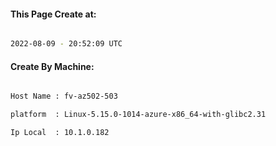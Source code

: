 
   
#### This Page Create at:

```bash

2022-08-09 - 20:52:09 UTC

```

#### Create By Machine:

```bash

Host Name : fv-az502-503

platform  : Linux-5.15.0-1014-azure-x86_64-with-glibc2.31

Ip Local  : 10.1.0.182

```

